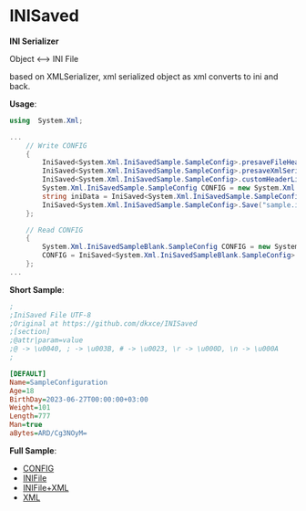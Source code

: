 # INISaved

**INI Serializer**

Object <--> INI File    

based on XMLSerializer, xml serialized object as xml converts to ini and back.

**Usage**:
```C#
using  System.Xml;

...
    // Write CONFIG
    {
        IniSaved<System.Xml.IniSavedSample.SampleConfig>.presaveFileHeader = true;
        IniSaved<System.Xml.IniSavedSample.SampleConfig>.presaveXmlSerialization = false;                
        IniSaved<System.Xml.IniSavedSample.SampleConfig>.customHeaderLine = "Original at https://github.com/dkxce/INISaved";                
        System.Xml.IniSavedSample.SampleConfig CONFIG = new System.Xml.IniSavedSample.SampleConfig();
        string iniData = IniSaved<System.Xml.IniSavedSample.SampleConfig>.Save(CONFIG);
        IniSaved<System.Xml.IniSavedSample.SampleConfig>.Save("sample.ini", CONFIG);
    };

    // Read CONFIG
    {
        System.Xml.IniSavedSampleBlank.SampleConfig CONFIG = new System.Xml.IniSavedSampleBlank.SampleConfig();
        CONFIG = IniSaved<System.Xml.IniSavedSampleBlank.SampleConfig>.Load("sample.ini");
    };
...
```

**Short Sample**:
```ini
;
;IniSaved File UTF-8
;Original at https://github.com/dkxce/INISaved
;[section]
;@attr|param=value
;@ -> \u0040, ; -> \u003B, # -> \u0023, \r -> \u000D, \n -> \u000A
;

[DEFAULT]
Name=SampleConfiguration
Age=18
BirthDay=2023-06-27T00:00:00+03:00
Weight=101
Length=777
Man=true
aBytes=ARD/Cg3NOyM=
```
**Full Sample**:    
- [CONFIG](IniSavedSample.cs)
- [INIFile](sample.ini)
- [INIFile+XML](sample_with_xml.ini)
- [XML](sample.xml)
